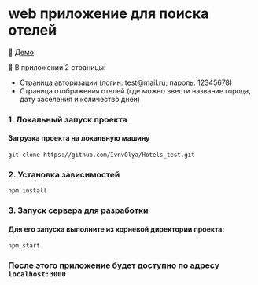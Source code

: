 # web приложение для поиска отелей

:tada: [Демо]()

:large_blue_circle: В приложении 2 страницы:
- Страница авторизации (логин: test@mail.ru; пароль: 12345678)
- Страница отображения отелей (где можно ввести название города, дату заселения и количество дней)



### 1. Локальный запуск проекта</h3>
#### Загрузка проекта на локальную машину</h4>

```
git clone https://github.com/IvnvOlya/Hotels_test.git
```

### 2. Установка зависимостей

```
npm install
```

### 3. Запуск сервера для разработки
#### Для его запуска выполните из корневой директории проекта:

```
npm start
```

### После этого приложение будет доступно по адресу ``` localhost:3000 ```
